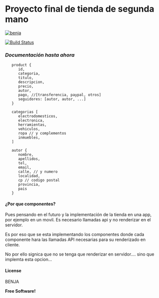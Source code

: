 # Proyecto final de tienda de segunda mano


[![benja](https://ca.slack-edge.com/T01U544M139-U01VBMX52FQ-941bd2b5c581-192)](#)

[![Build Status](https://travis-ci.org/joemccann/dillinger.svg?branch=master)](https://travis-ci.org/joemccann/dillinger)

### _Documentación hasta ahora_
```
   product {
      id,
      categoria,
      titulo,
      descripcion,
      precio,
      autor,
      pago, //[transferencia, paypal, otros]
      seguidores: [autor, autor, ...]
   }

   categorias [
      electrodomesticos,
      electronica,
      herramientas,
      vehiculos,
      ropa // y complementos
      inmuebles,
   ]

   autor {
      nombre,
      apellidos,
      tel,
      email,
      calle, // y numero
      localidad,
      cp // codigo postal
      provincia,
      pais
   }
```

 #### ¿Por que componentes?

 Pues pensando en el futuro y la implementación de la tienda en una app, por ejemplo en un movil. Es necesario llamadas api y no renderizar en el servidor.

 Es por eso que se esta implementando los componentes donde cada componente hara las llamadas API necesarias para su renderizado en cliente.

 No por ello signica que no se tenga que renderizar en servidor.... sino que implemta esta opcion...





#### License
BENJA

**Free Software!**

[//]: # (These are reference links used in the body of this note and get stripped out when the markdown processor does its job. There is no need to format nicely because it shouldn't be seen. Thanks SO - http://stackoverflow.com/questions/4823468/store-comments-in-markdown-syntax)

   [varName]: <https://dirr>
